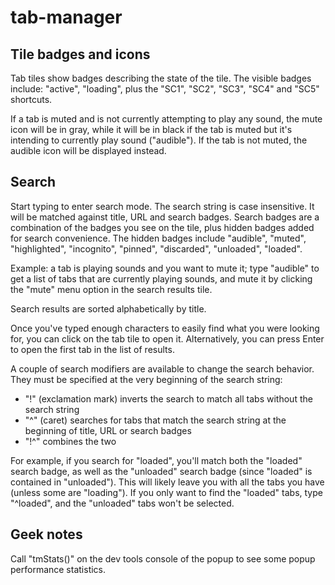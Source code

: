 # tab-manager
## Tile badges and icons
Tab tiles show badges describing the state of the tile. The visible badges include: "active",
"loading", plus the "SC1", "SC2", "SC3", "SC4" and "SC5" shortcuts.

If a tab is muted and is not currently attempting to play any sound, the mute icon will be in gray,
while it will be in black if the tab is muted but it's intending to currently play sound ("audible").
If the tab is not muted, the audible icon will be displayed instead.

## Search
Start typing to enter search mode. The search string is case insensitive. It will be matched against
title, URL and search badges.
Search badges are a combination of the badges you see on the tile, plus hidden badges added for search
convenience. The hidden badges include "audible", "muted", "highlighted", "incognito", "pinned",
"discarded", "unloaded", "loaded".

Example: a tab is playing sounds and you want to mute it; type "audible" to get a list of tabs that
are currently playing sounds, and mute it by clicking the "mute" menu option in the search results tile.

Search results are sorted alphabetically by title.

Once you've typed enough characters to easily find what you were looking for, you can click on the
tab tile to open it. Alternatively, you can press Enter to open the first tab in the list of results.

A couple of search modifiers are available to change the search behavior. They must be specified at
the very beginning of the search string:
* "!" (exclamation mark) inverts the search to match all tabs without the search string
* "^" (caret) searches for tabs that match the search string at the beginning of title, URL or
  search badges
* "!^" combines the two

For example, if you search for "loaded", you'll match both the "loaded" search badge, as well as the
"unloaded" search badge (since "loaded" is contained in "unloaded"). This will likely leave you with
all the tabs you have (unless some are "loading"). If you only want to find the "loaded" tabs, type
"^loaded", and the "unloaded" tabs won't be selected.

## Geek notes
Call "tmStats()" on the dev tools console of the popup to see some popup performance statistics.